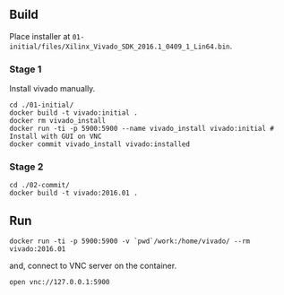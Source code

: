 ## Build

Place installer at `01-initial/files/Xilinx_Vivado_SDK_2016.1_0409_1_Lin64.bin`.


### Stage 1

Install vivado manually.

```
cd ./01-initial/
docker build -t vivado:initial .
docker rm vivado_install
docker run -ti -p 5900:5900 --name vivado_install vivado:initial # Install with GUI on VNC
docker commit vivado_install vivado:installed
```


### Stage 2

```
cd ./02-commit/
docker build -t vivado:2016.01 .
```


## Run

```
docker run -ti -p 5900:5900 -v `pwd`/work:/home/vivado/ --rm vivado:2016.01
```

and, connect to VNC server on the container.

```
open vnc://127.0.0.1:5900
```
